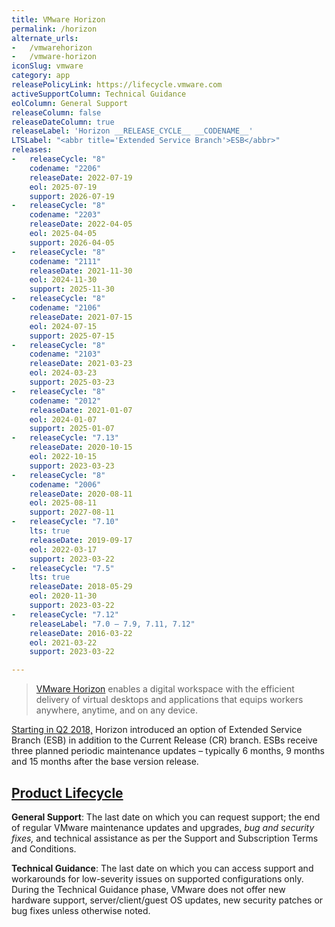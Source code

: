 ```yaml
---
title: VMware Horizon
permalink: /horizon
alternate_urls:
-   /vmwarehorizon
-   /vmware-horizon
iconSlug: vmware
category: app
releasePolicyLink: https://lifecycle.vmware.com
activeSupportColumn: Technical Guidance
eolColumn: General Support
releaseColumn: false
releaseDateColumn: true
releaseLabel: 'Horizon __RELEASE_CYCLE__ __CODENAME__'
LTSLabel: "<abbr title='Extended Service Branch'>ESB</abbr>"
releases:
-   releaseCycle: "8"
    codename: "2206"
    releaseDate: 2022-07-19
    eol: 2025-07-19
    support: 2026-07-19
-   releaseCycle: "8"
    codename: "2203"
    releaseDate: 2022-04-05
    eol: 2025-04-05
    support: 2026-04-05
-   releaseCycle: "8"
    codename: "2111"
    releaseDate: 2021-11-30
    eol: 2024-11-30
    support: 2025-11-30
-   releaseCycle: "8"
    codename: "2106"
    releaseDate: 2021-07-15
    eol: 2024-07-15
    support: 2025-07-15
-   releaseCycle: "8"
    codename: "2103"
    releaseDate: 2021-03-23
    eol: 2024-03-23
    support: 2025-03-23
-   releaseCycle: "8"
    codename: "2012"
    releaseDate: 2021-01-07
    eol: 2024-01-07
    support: 2025-01-07
-   releaseCycle: "7.13"
    releaseDate: 2020-10-15
    eol: 2022-10-15
    support: 2023-03-23
-   releaseCycle: "8"
    codename: "2006"
    releaseDate: 2020-08-11
    eol: 2025-08-11
    support: 2027-08-11
-   releaseCycle: "7.10"
    lts: true
    releaseDate: 2019-09-17
    eol: 2022-03-17
    support: 2023-03-22
-   releaseCycle: "7.5"
    lts: true
    releaseDate: 2018-05-29
    eol: 2020-11-30
    support: 2023-03-22
-   releaseCycle: "7.12"
    releaseLabel: "7.0 – 7.9, 7.11, 7.12"
    releaseDate: 2016-03-22
    eol: 2021-03-22
    support: 2023-03-22

---
```


> [VMware Horizon](https://www.vmware.com/products/horizon.html) enables a digital workspace with the efficient delivery of virtual desktops and applications that equips workers anywhere, anytime, and on any device.

[Starting in Q2 2018,](https://kb.vmware.com/s/article/52845) Horizon introduced an option of Extended Service Branch (ESB) in addition to the Current Release (CR) branch.  ESBs receive three planned periodic maintenance updates – typically 6 months, 9 months and 15 months after the base version release.

## [Product Lifecycle](https://lifecycle.vmware.com/)

**General Support**: The last date on which you can request support; the end of regular VMware maintenance updates and upgrades, _bug and security fixes,_ and technical assistance as per the Support and Subscription Terms and Conditions.

**Technical Guidance**: The last date on which you can access support and workarounds for low-severity issues on supported configurations only. During the Technical Guidance phase, VMware does not offer new hardware support, server/client/guest OS updates, new security patches or bug fixes unless otherwise noted.
